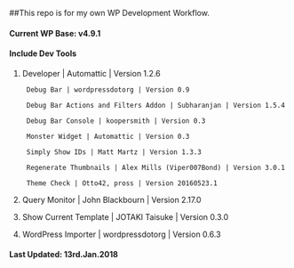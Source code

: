 ##This repo is for my own WP Development Workflow.

#### Current WP Base: v4.9.1

#### Include Dev Tools
1. Developer | Automattic | Version 1.2.6

        Debug Bar | wordpressdotorg | Version 0.9
        
        Debug Bar Actions and Filters Addon | Subharanjan | Version 1.5.4
        
        Debug Bar Console | koopersmith | Version 0.3
        
        Monster Widget | Automattic | Version 0.3 
        
        Simply Show IDs | Matt Martz | Version 1.3.3
        
        Regenerate Thumbnails | Alex Mills (Viper007Bond) | Version 3.0.1
        
        Theme Check | Otto42, pross | Version 20160523.1
        
2. Query Monitor | John Blackbourn | Version 2.17.0

3. Show Current Template | JOTAKI Taisuke | Version 0.3.0

4. WordPress Importer | wordpressdotorg | Version 0.6.3

#### Last Updated: 13rd.Jan.2018